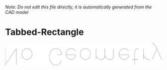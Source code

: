 ###### Note: Do not edit this file directly, it is automatically generated from the CAD model

# Tabbed-Rectangle

![](/project.svg)

